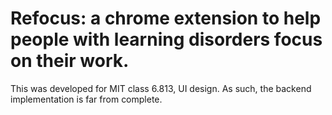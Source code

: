 # Refocus: a chrome extension to help people with learning disorders focus on their work. 

This was developed for MIT class 6.813, UI design. As such, the backend implementation is far from complete.
